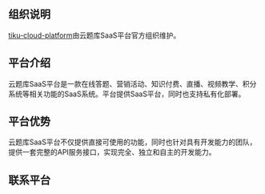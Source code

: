 ## 组织说明

[tiku-cloud-platform](https://github.com/tiku-cloud-platform)由云题库SaaS平台官方组织维护。

## 平台介绍

云题库SaaS平台是一款在线答题、营销活动、知识付费、直播、视频教学、积分系统等相关功能的SaaS系统。平台提供SaaS平台，同时也支持私有化部署。

## 平台优势

云题库SaaS平台不仅提供直接可使用的功能，同时也针对具有开发能力的团队，提供一套完整的API服务接口，实现完全、独立和自主的开发能力。

## 联系平台
